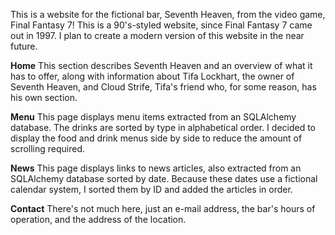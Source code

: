 This is a website for the fictional bar, Seventh Heaven, from the video game, Final Fantasy 7!  This is a 90's-styled website, since Final Fantasy 7 came out in 1997.  I plan to create a modern version of this website in the near future.

**Home**
This section describes Seventh Heaven and an overview of what it has to offer, along with information about Tifa Lockhart, the owner of Seventh Heaven, and Cloud Strife, Tifa's friend who, for some reason, has his own section.

**Menu**
This page displays menu items extracted from an SQLAlchemy database.  The drinks are sorted by type in alphabetical order.  I decided to display the food and drink menus side by side to reduce the amount of scrolling required.

**News**
This page displays links to news articles, also extracted from an SQLAlchemy database sorted by date.  Because these dates use a fictional calendar system, I sorted them by ID and added the articles in order.

**Contact**
There's not much here, just an e-mail address, the bar's hours of operation, and the address of the location.
